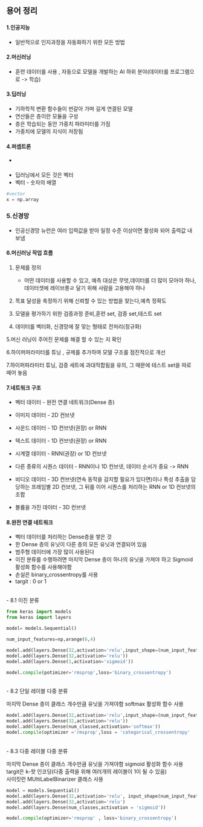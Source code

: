 ## 용어 정리

#### 1.인공지능 
- 일반적으로 인지과정을 자동화하기 위한 모든 방법

#### 2.머신러닝
- 훈련 데이터를 사용 , 자동으로 모델을 개발하는 AI 하위 분야(데이터를 프로그램으로 -> 학습)

#### 3.딥러닝
- 기하학적 변환 함수들이 번갈아 가며 길게 연결된 모델
- 연산들은 층이란 모듈을 구성
- 층은 학습되는 동안 가중치 파라미터를 가짐
- 가중치에 모델의 지식이 저장됨


#### 4.퍼셉트론
-

#### 


- 딥러닝에서 모든 것은 벡터
- 벡터 - 숫자의 배열
```python
#vector
x = np.array
```

### 5.신경망
- 인공신경망 뉴런은 여러 입력값을 받아 일정 수준 이상이면 활성화 되어 출력값 내보냄


#### 6.머신러닝 작업 흐름
1. 문제를 정의
	- 어떤 데이터를 사용할 수 있고, 예측 대상은 무엇,데이터를 더 많이 모아야 하나, 데이터셋에 레이브릉ㄹ 달기 위해 사람을 고용해야 하나

2. 목표 달성을 축정하기 위해 신뢰할 수 있는 방법을 찾는다,예측 정확도

3. 모델을 평가하기 위한 검증과정 준비,훈련 set, 검증 set,테스트 set

4. 데이터를 벡터화, 신경망에 잘 맞는 형태로 전처리(정규화)

5.머신 러닝이 주어진 문제를 해결 할 수 있는 지 확인

6.하이퍼파라미터를 튜닝 , 규제를 추가하여 모델 구조를 점진적으로 개선

7.하이퍼파라미터 튜닝, 검증 세트에 과대적합됨을 유의, 그 때문에 테스트 set을 따로 떼어 놓음



#### 7.네트워크 구조

- 벡터 데이터 - 완전 연결 네트워크(Dense 층)

- 이미지 데이터 - 2D 컨브넷

- 사운드 데이터 - 1D 컨브넷(권장) or RNN

- 텍스트 데이터 - 1D 컨브넷(권장) or RNN

- 시계열 데이터 - RNN(권장) or 1D 컨브넷

- 다른 종류의 시퀀스 데이터 - RNN이나 1D 컨브넷, 데이터 순서가 중요 -> RNN

- 비디오 데이터 - 3D 컨브넷(연속 동작을 감지할 필요가 있다면)이나 특성 추출을 담당하는 프레임별 2D 컨브넷, 그 뒤를 이어 시퀀스를 처리하는 RNN or 1D 컨브넷의 조합

- 볼륨을 가진 데이터 - 3D 컨브넷

#### 8.완전 연결 네트워크

- 벡터 데이터를 처리하는 Dense층을 쌓은 것
- 한 Dense 층의 유닛이 다른 층의 모든 유닛과 연결되어 있음
- 범주형 데이터에 가장 많이 사용된다
- 이진 분류를 수행하려면 마지막 Dense 층이 하나의 유닛을 가져야 하고 Sigmoid 활성화 함수를 사용해야함
- 손실은 binary_crossentropy를 사용
- targit : 0 or 1
<br>
- 8.1 이진 분류

```python
from keras import models
from keras import layers

model= models.Sequential()

num_input_features=np,arange(6,4)

model.add(layers.Dense(32,activation='relu',input_shape=(num_input_features,)))
model.add(layers.Dense(32,activation='relu'))
model.add(layers.Dense(1,activation='sigmoid'))

model.compile(potimizer='rmsprop',loss='binary_crossentropy')
```
<br>
- 8.2 단일 레이블 다중 분류

마지막 Dense 층이 클래스 개수만큼 유닛을 가져야함
softmax 활성화 함수 사용


```python
model.add(layers.Dense(32,activation='relu',input_shape=(num_input_features,)))
model.add(layers.Dense(32,activation='relu'))
model.add(layers.Dense(num_classed,activation='softmax'))
model.compile(optimizer ='rmsprop',loss = 'categorical_crossentropy'
```
<br>
- 8.3 다중 레이블 다중 분류

마지막 Dense 층이 클래스 개수만큼 유닛을 가져야함
sigmoid 활성화 함수 사용
targit은 k-핫 인코딩(다중 출력을 위해 여러개의 레이블이 1이 될 수 있음)
<br>
사이킷런 MUltiLabelBinarizer 클래스 사용


```python
model = models.Sequential()
model.add(layers.Dense(32,activation='relu', input_shape(num_input_features,)))
model.add(layers.Dense(32,activation='relu')
model.add(layers.Dense(num_classes,activation = 'sigmoid'))

model.compile(optimizer='rmsprop' , loss='binary_crossentropy')
```





```
